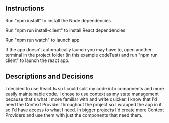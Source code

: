 ## Instructions

Run "npm install" to install the Node dependencies

Run "npm run install-client" to install React dependencies

Run "npm run watch" to launch app

If the app doesn't automatically launch you may have to, open another terminal in the project folder (in this example codeTest) and run "npm run client" to launch the react app.

## Descriptions and Decisions
I decided to use ReactJs so I could split my code into components and more easily maintainable code.
I chose to use context as my state management because that's what I more familiar with and write quicker.  I know that I'd need the Context Provider throughout the project so I wrapped the app in it so I'd have access to what I need. In bigger projects I'd create more Context Providers and use them with just the components that need them.